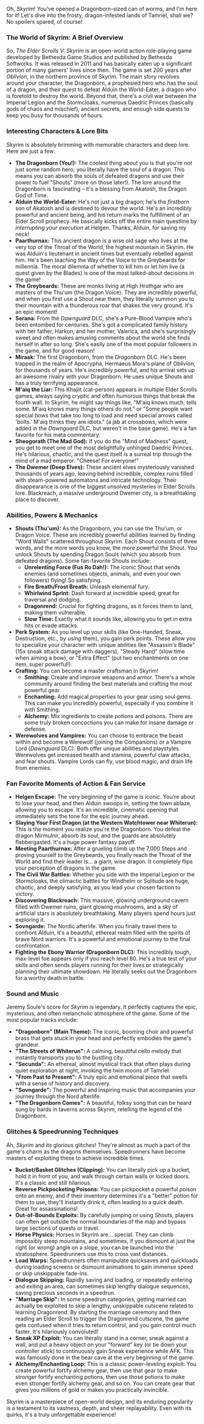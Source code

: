 Oh, *Skyrim*! You've opened a Dragonborn-sized can of worms, and I'm here for it! Let's dive into the frosty, dragon-infested lands of Tamriel, shall we? No spoilers spared, of course!

### The World of Skyrim: A Brief Overview

So, *The Elder Scrolls V: Skyrim* is an open-world action role-playing game developed by Bethesda Game Studios and published by Bethesda Softworks. It was released in 2011 and has basically eaten up a significant portion of many gamers' lives since then. The game is set 200 years after *Oblivion*, in the northern province of Skyrim. The main story revolves around your character, the Dragonborn, a prophesied hero who has the soul of a dragon, and their quest to defeat Alduin the World-Eater, a dragon who is foretold to destroy the world. Beyond that, there's a civil war between the Imperial Legion and the Stormcloaks, numerous Daedric Princes (basically gods of chaos and mischief), ancient secrets, and enough side quests to keep you busy for thousands of hours.

### Interesting Characters & Lore Bits

Skyrim is absolutely brimming with memorable characters and deep lore. Here are just a few:

* **The Dragonborn (You!):** The coolest thing about you is that you're not just some random hero; you literally have the soul of a dragon. This means you can absorb the souls of defeated dragons and use their power to fuel "Shouts" (more on those later!). The lore around the Dragonborn is fascinating – it's a blessing from Akatosh, the Dragon God of Time.
* **Alduin the World-Eater:** He's not just a big dragon; he's the *firstborn* son of Akatosh and is destined to devour the world. He's an incredibly powerful and ancient being, and his return marks the fulfillment of an Elder Scroll prophecy. He basically kicks off the entire main questline by *interrupting your execution* at Helgen. Thanks, Alduin, for saving my neck!
* **Paarthurnax:** This ancient dragon is a wise old sage who lives at the very top of the Throat of the World, the highest mountain in Skyrim. He was Alduin's lieutenant in ancient times but eventually rebelled against him. He's been teaching the Way of the Voice to the Greybeards for millennia. The moral dilemma of whether to kill him or let him live (a quest given by the Blades) is one of the most talked-about decisions in the game!
* **The Greybeards:** These are monks living at High Hrothgar who are masters of the Thu'um (the Dragon Voice). They are incredibly powerful, and when you first use a Shout near them, they literally summon you to their mountain with a thunderous roar that shakes the very ground. It's an epic moment!
* **Serana:** From the *Dawnguard* DLC, she's a Pure-Blood Vampire who's been entombed for centuries. She's got a complicated family history with her father, Harkon, and her mother, Valerica, and she's surprisingly sweet and often makes amusing comments about the world she finds herself in after so long. She's easily one of the most popular followers in the game, and for good reason!
* **Miraak:** The first Dragonborn, from the *Dragonborn* DLC. He's been trapped in the realm of Apocrypha, Hermaeus Mora's plane of Oblivion, for thousands of years. He's incredibly powerful, and his arrival sets up an awesome rivalry with your Dragonborn. He uses unique Shouts and has a truly terrifying appearance.
* **M'aiq the Liar:** This Khajiit (cat-person) appears in multiple Elder Scrolls games, always saying cryptic and often humorous things that break the fourth wall. In Skyrim, he might say things like, "M'aiq knows much, tells some. M'aiq knows many things others do not." or "Some people want special bows that take too long to load and need special arrows called 'bolts.' M'aiq thinks they are idiots." (a jab at crossbows, which were added in the *Dawnguard* DLC, but weren't in the base game). He's a fan favorite for his meta commentary.
* **Sheogorath (The Mad God):** If you do the "Mind of Madness" quest, you get to meet one of the most delightfully unhinged Daedric Princes. He's hilarious, chaotic, and the quest itself is a surreal trip through the mind of a mad emperor. "Cheese! For everyone!"
* **The Dwemer (Deep Elves):** These ancient elves mysteriously vanished thousands of years ago, leaving behind incredible, complex ruins filled with steam-powered automatons and intricate technology. Their disappearance is one of the biggest unsolved mysteries in Elder Scrolls lore. Blackreach, a massive underground Dwemer city, is a breathtaking place to discover.

### Abilities, Powers & Mechanics

* **Shouts (Thu'um):** As the Dragonborn, you can use the Thu'um, or Dragon Voice. These are incredibly powerful abilities learned by finding "Word Walls" scattered throughout Skyrim. Each Shout consists of three words, and the more words you know, the more powerful the Shout. You unlock Shouts by spending Dragon Souls (which you absorb from defeated dragons). Some fan-favorite Shouts include:
    * **Unrelenting Force (Fus Ro Dah!):** The iconic Shout that sends enemies (and sometimes objects, animals, and even your own followers) flying! So satisfying.
    * **Fire Breath/Frost Breath:** Unleash elemental fury.
    * **Whirlwind Sprint:** Dash forward at incredible speed, great for traversal and dodging.
    * **Dragonrend:** Crucial for fighting dragons, as it forces them to land, making them vulnerable.
    * **Slow Time:** Exactly what it sounds like, allowing you to get in extra hits or evade attacks.
* **Perk System:** As you level up your skills (like One-Handed, Sneak, Destruction, etc., by *using* them), you gain perk points. These allow you to specialize your character with unique abilities like "Assassin's Blade" (15x sneak attack damage with daggers), "Steady Hand" (slow time when aiming a bow), or "Extra Effect" (put two enchantments on one item, super powerful!).
* **Crafting:** You can become a master craftsman in Skyrim!
    * **Smithing:** Create and improve weapons and armor. There's a whole community around finding the best materials and crafting the most powerful gear.
    * **Enchanting:** Add magical properties to your gear using soul gems. This can make you incredibly powerful, especially if you combine it with Smithing.
    * **Alchemy:** Mix ingredients to create potions and poisons. There are some truly broken concoctions you can make for insane damage or defense.
* **Werewolves and Vampires:** You can choose to embrace the beast within and become a Werewolf (joining the Companions) or a Vampire Lord (*Dawnguard* DLC). Both offer unique abilities and playstyles. Werewolves get increased health and stamina, powerful claw attacks, and fear shouts. Vampire Lords can fly, use blood magic, and drain life from enemies.

### Fan Favorite Moments of Action & Fan Service

* **Helgen Escape:** The very beginning of the game is iconic. You're about to lose your head, and then Alduin swoops in, setting the town ablaze, allowing you to escape. It's an incredible, cinematic opening that immediately sets the tone for the epic journey ahead.
* **Slaying Your First Dragon (at the Western Watchtower near Whiterun):** This is the moment you realize you're the Dragonborn. You defeat the dragon Mirmulnir, absorb its soul, and the guards are absolutely flabbergasted. It's a huge power fantasy payoff.
* **Meeting Paarthurnax:** After a grueling climb up the 7,000 Steps and proving yourself to the Greybeards, you finally reach the Throat of the World and find their leader is... a giant, wise dragon. It completely flips your perception of dragons in the game.
* **The Civil War Battles:** Whether you side with the Imperial Legion or the Stormcloaks, the climactic battles for Windhelm or Solitude are huge, chaotic, and deeply satisfying, as you lead your chosen faction to victory.
* **Discovering Blackreach:** This massive, glowing underground cavern filled with Dwemer ruins, giant glowing mushrooms, and a sky of artificial stars is absolutely breathtaking. Many players spend hours just exploring it.
* **Sovngarde:** The Nordic afterlife. When you finally travel there to confront Alduin, it's a beautiful, ethereal realm filled with the spirits of brave Nord warriors. It's a powerful and emotional journey to the final confrontation.
* **Fighting the Ebony Warrior (Dragonborn DLC):** This incredibly tough, max-level foe appears only if you reach level 80. He's a true test of your skills and often sends players running for their lives or strategically planning their ultimate showdown. He literally seeks out the Dragonborn for a worthy death in battle.

### Sound and Music

Jeremy Soule's score for *Skyrim* is legendary. It perfectly captures the epic, mysterious, and often melancholic atmosphere of the game. Some of the most popular tracks include:

* **"Dragonborn" (Main Theme):** The iconic, booming choir and powerful brass that gets stuck in your head and perfectly embodies the game's grandeur.
* **"The Streets of Whiterun":** A calming, beautiful cello melody that instantly transports you to the bustling city.
* **"Secunda":** An ethereal, almost mystical track that often plays during quiet exploration at night, invoking the twin moons of Tamriel.
* **"From Past to Present":** A truly epic and emotional piece that swells with a sense of history and discovery.
* **"Sovngarde":** The powerful and inspiring music that accompanies your journey through the Nord afterlife.
* **"The Dragonborn Comes":** A beautiful, folksy song that can be heard sung by bards in taverns across Skyrim, retelling the legend of the Dragonborn.

### Glitches & Speedrunning Techniques

Ah, *Skyrim* and its glorious glitches! They're almost as much a part of the game's charm as the dragons themselves. Speedrunners have become masters of exploiting these to achieve incredible times.

* **Bucket/Basket Glitches (Clipping):** You can literally pick up a bucket, hold it in front of you, and walk through certain walls or locked doors. It's a classic and still hilarious.
* **Reverse Pickpocketing Poisons:** You can pickpocket a powerful poison onto an enemy, and if their inventory determines it's a "better" potion for them to use, they'll instantly drink it, often leading to a quick death. Great for assassinations!
* **Out-of-Bounds Exploits:** By carefully jumping or using Shouts, players can often get outside the normal boundaries of the map and bypass large sections of quests or travel.
* **Horse Physics:** Horses in Skyrim are... special. They can climb impossibly steep mountains, and sometimes, if you dismount at just the right (or wrong) angle on a slope, you can be launched into the stratosphere. Speedrunners use this to cross vast distances.
* **Load Warps:** Speedrunners often manipulate quicksaves and quickloads during loading screens or dismount animations to gain immense speed or skip unskippable fade-ins.
* **Dialogue Skipping:** Rapidly saving and loading, or repeatedly entering and exiting an area, can sometimes skip lengthy dialogue sequences, saving precious seconds in a speedrun.
* **"Marriage Skip":** In some speedrun categories, getting married can actually be exploited to skip a lengthy, unskippable cutscene related to learning Dragonrend. By starting the marriage ceremony and then reading an Elder Scroll to trigger the Dragonrend cutscene, the game gets confused when it tries to return control, and you gain control much faster. It's hilariously convoluted!
* **Sneak XP Exploit:** You can literally stand in a corner, sneak against a wall, and put a heavy object on your "forward" key (or tie down your controller stick) to continuously gain Sneak experience while AFK. This was famously done in the bear cave at the very beginning of the game.
* **Alchemy/Enchanting Loop:** This is a classic power-leveling exploit. You create powerful fortify alchemy gear, then use that gear to make stronger fortify enchanting potions, then use those potions to make even stronger fortify alchemy gear, and so on. You can create gear that gives you millions of gold or makes you practically invincible.

Skyrim is a masterpiece of open-world design, and its enduring popularity is a testament to its vastness, depth, and sheer replayability. Even with its quirks, it's a truly unforgettable experience!